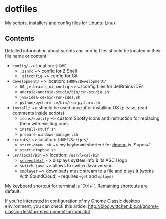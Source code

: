 # dotfiles
My scripts, installers and config files for Ubuntu Linux

Contents
--------

Detailed information about scripts and config files should be located in their file name or content.

- `config/` ~> location: `$HOME`
  - `.zshrc` ~> config for Z Shell
  - `.gitconfig` ~> config for Git
- `development/` ~> location: `$HOME/Development/`
  - `00_jetbrains_ui_config` ~> UI config files for JetBrains IDEs
  - `android/android-studio/bin/run-studio.sh`
  - `jvm/idea-ce/bin/run-idea.sh`
  - `python/pycharm-ce/bin/run-pycharm.sh`
- `install/` ~> should be used once after installing OS (please, read comments inside scripts)
  - `icons/spotify` ~> custom Spotify icons and instruction for replacing them with existing ones
  - `install-stuff.sh`
  - `prepare-windows-manager.sh`
- `scripts/` ~> location: `$HOME/Scripts/`
  - `start-dmenu.sh` ~> my keyboard shortcut for [dmenu](http://tools.suckless.org/dmenu/) is `Super+``
  - `start-dropbox.sh`
- `usr/local/bin` ~> location: `/usr/local/bin`
  - [`screenfetch`](https://github.com/KittyKatt/screenFetch/) ~> displays system info & its ASCII logo
  - `switch-java` ~> allows to switch Java version
  - `smplayer` ~> downloads music stream to a file and plays it (works with SoundCloud) - requires `wget` and `mplayer`

My keyboard shortcut for terminal is `Ctrl+``. Remaining shortcuts are default.

If you're interested in configuration of my Gnome Classic desktop environment, you can check this article: http://blog.wittchen.biz.pl/gnome-classic-desktop-environment-on-ubuntu/
